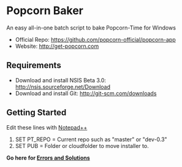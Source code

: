 Popcorn Baker
=============
An easy all-in-one batch script to bake Popcorn-Time for Windows
* Official Repo: https://github.com/popcorn-official/popcorn-app
* Website: http://get-popcorn.com

## Requirements
- Download and install NSIS Beta 3.0: http://nsis.sourceforge.net/Download
- Download and install Git: http://git-scm.com/downloads

## Getting Started
Edit these lines with [Notepad++](http://notepad-plus-plus.org/)

1. SET PT_REPO = Current repo such as "master" or "dev-0.3"
2. SET PUB = Folder or cloudfolder to move installer to.

**Go here for [Errors and Solutions](https://github.com/r0gger/Popcorn-Baker/wiki)**

